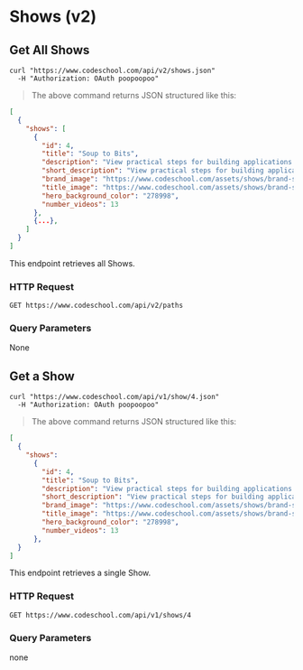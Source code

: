 # Shows (v2)

## Get All Shows

```shell
curl "https://www.codeschool.com/api/v2/shows.json"
  -H "Authorization: OAuth poopoopoo"
```

> The above command returns JSON structured like this:

```json
[
  {
    "shows": [
      {
        "id": 4,
        "title": "Soup to Bits",
        "description": "View practical steps for building applications following a Code School course. ",
        "short_description": "View practical steps for building applications following a Code School course. ",
        "brand_image": "https://www.codeschool.com/assets/shows/brand-soup-to-bits-d9906658736cb6e0aa3cdc14a8448634.svg",
        "title_image": "https://www.codeschool.com/assets/shows/brand-soup-to-bits-d9906658736cb6e0aa3cdc14a8448634.svg",
        "hero_background_color": "278998",
        "number_videos": 13
      },
      {...},
    ]
  }
]
```

This endpoint retrieves all Shows.

### HTTP Request

`GET https://www.codeschool.com/api/v2/paths`

### Query Parameters

None

## Get a Show

```shell
curl "https://www.codeschool.com/api/v1/show/4.json"
  -H "Authorization: OAuth poopoopoo"
```

> The above command returns JSON structured like this:

```json
[
  {
    "shows":
      {
        "id": 4,
        "title": "Soup to Bits",
        "description": "View practical steps for building applications following a Code School course. ",
        "short_description": "View practical steps for building applications following a Code School course. ",
        "brand_image": "https://www.codeschool.com/assets/shows/brand-soup-to-bits-d9906658736cb6e0aa3cdc14a8448634.svg",
        "title_image": "https://www.codeschool.com/assets/shows/brand-soup-to-bits-d9906658736cb6e0aa3cdc14a8448634.svg",
        "hero_background_color": "278998",
        "number_videos": 13
      },
  }
]
```

This endpoint retrieves a single Show.

### HTTP Request

`GET https://www.codeschool.com/api/v1/shows/4`

### Query Parameters

none
